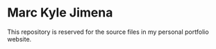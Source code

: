 # Marc Kyle Jimena

This repository is reserved for the source files in my personal portfolio website.
